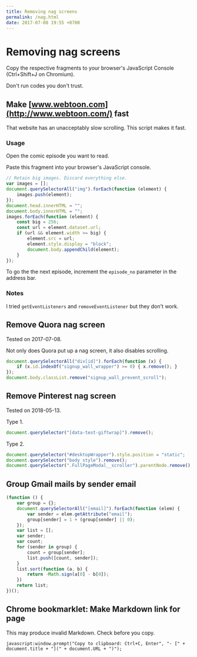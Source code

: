 ```yaml
---
title: Removing nag screens
permalink: /nag.html
date: 2017-07-08 19:55 +0700
---
```


# Removing nag screens

Copy the respective fragments to your browser's JavaScript Console (Ctrl+Shift+J on Chromium).

Don't run codes you don't trust.

## Make [www.webtoon.com](http://www.webtoon.com/) fast

That website has an unacceptably slow scrolling.
This script makes it fast.

### Usage

Open the comic episode you want to read.

Paste this fragment into your browser's JavaScript console.

```javascript
// Retain big images. Discard everything else.
var images = [];
document.querySelectorAll("img").forEach(function (element) {
    images.push(element);
});
document.head.innerHTML = "";
document.body.innerHTML = "";
images.forEach(function (element) {
    const big = 256;
    const url = element.dataset.url;
    if (url && element.width >= big) {
        element.src = url;
        element.style.display = "block";
        document.body.appendChild(element);
    }
});
```

To go the the next episode, increment the `episode_no` parameter in the address bar.

### Notes

I tried `getEventListeners` and `removeEventListener` but they don't work.

## Remove Quora nag screen

Tested on 2017-07-08.

Not only does Quora put up a nag screen, it also disables scrolling.

```javascript
document.querySelectorAll("div[id]").forEach(function (x) {
    if (x.id.indexOf("signup_wall_wrapper") >= 0) { x.remove(); }
});
document.body.classList.remove("signup_wall_prevent_scroll");
```

## Remove Pinterest nag screen

Tested on 2018-05-13.

Type 1.

```javascript
document.querySelector("[data-test-giftwrap]").remove();
```

Type 2.

```javascript
document.querySelector("#desktopWrapper").style.position = "static";
document.querySelector("body style").remove();
document.querySelector(".FullPageModal__scroller").parentNode.remove();
```

## Group Gmail mails by sender email

```javascript
(function () {
    var group = {};
    document.querySelectorAll("[email]").forEach(function (elem) {
        var sender = elem.getAttribute("email");
        group[sender] = 1 + (group[sender] || 0);
    });
    var list = [];
    var sender;
    var count;
    for (sender in group) {
        count = group[sender];
        list.push([count, sender]);
    }
    list.sort(function (a, b) {
        return -Math.sign(a[0] - b[0]);
    })
    return list;
})();
```

## Chrome bookmarklet: Make Markdown link for page

This may produce invalid Markdown.
Check before you copy.

```
javascript:window.prompt("Copy to clipboard: Ctrl+C, Enter", "- [" + document.title + "](" + document.URL + ")");
```
